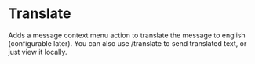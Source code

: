 # Translate

Adds a message context menu action to translate the message to english (configurable later). You can also use /translate to send translated text, or just view it locally.